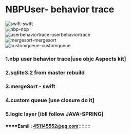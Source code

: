 # NBPUser- behavior trace


![swift](http://chuantu.biz/t6/273/1522900210x1822611227.jpg)-swift  
![nbp](http://chuantu.biz/t6/273/1522900210x1822611227.jpg)-nbp  
![userbehaviortrace](http://chuantu.biz/t6/273/1522900210x1822611227.jpg)-userbehaviortrace  
![mergesort](http://chuantu.biz/t6/273/1522900210x1822611227.jpg)-mergesort  
![customqueue](http://chuantu.biz/t6/273/1522900210x1822611227.jpg)-customqueue  





### 1.nbp user behavior trace[use objc Aspects kit]

### 2.sqlite3.2 from master rebuild ###

### 3.mergeSort - swift

### 4.custom queue [use closure do it]

### 5.logic layer [ibll follow JAVA-SPRING]

#### ====Eamil : 451145552@qq.com====
